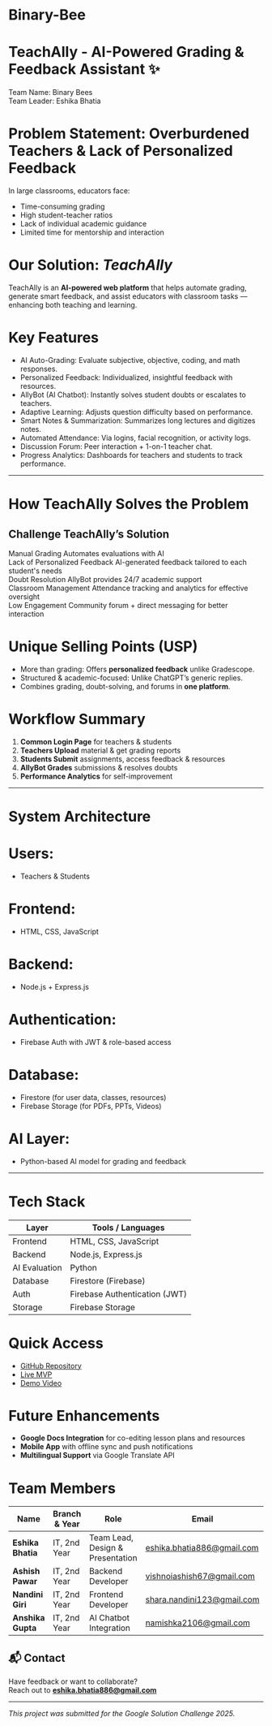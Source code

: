 # Binary-Bee
# TeachAlly - AI-Powered Grading & Feedback Assistant ✨

Team Name: Binary Bees  
Team Leader: Eshika Bhatia  

# Problem Statement: Overburdened Teachers & Lack of Personalized Feedback

In large classrooms, educators face:
- Time-consuming grading
- High student-teacher ratios
- Lack of individual academic guidance
- Limited time for mentorship and interaction


# Our Solution: *TeachAlly*

TeachAlly is an **AI-powered web platform** that helps automate grading, generate smart feedback, and assist educators with classroom tasks — enhancing both teaching and learning.

# Key Features
- AI Auto-Grading: Evaluate subjective, objective, coding, and math responses.
- Personalized Feedback: Individualized, insightful feedback with resources.
- AllyBot (AI Chatbot): Instantly solves student doubts or escalates to teachers.
- Adaptive Learning: Adjusts question difficulty based on performance.
- Smart Notes & Summarization: Summarizes long lectures and digitizes notes.
- Automated Attendance: Via logins, facial recognition, or activity logs.
- Discussion Forum: Peer interaction + 1-on-1 teacher chat.
- Progress Analytics: Dashboards for teachers and students to track performance.

---

# How TeachAlly Solves the Problem

 Challenge                           TeachAlly’s Solution                                                   
-----------------------------------------------------------------------------------------------------------
Manual Grading                     Automates evaluations with AI                                          
Lack of Personalized Feedback      AI-generated feedback tailored to each student's needs                 
Doubt Resolution                   AllyBot provides 24/7 academic support                                 
Classroom Management               Attendance tracking and analytics for effective oversight              
Low Engagement                     Community forum + direct messaging for better interaction              


# Unique Selling Points (USP)

- More than grading: Offers **personalized feedback** unlike Gradescope.
- Structured & academic-focused: Unlike ChatGPT’s generic replies.
- Combines grading, doubt-solving, and forums in **one platform**.


# Workflow Summary

1. **Common Login Page** for teachers & students
2. **Teachers Upload** material & get grading reports
3. **Students Submit** assignments, access feedback & resources
4. **AllyBot Grades** submissions & resolves doubts
5. **Performance Analytics** for self-improvement

---

# System Architecture

# Users:
- Teachers & Students

# Frontend:
- HTML, CSS, JavaScript

# Backend:
- Node.js + Express.js

# Authentication:
- Firebase Auth with JWT & role-based access

# Database:
- Firestore (for user data, classes, resources)
- Firebase Storage (for PDFs, PPTs, Videos)

# AI Layer:
- Python-based AI model for grading and feedback

---

# Tech Stack

 Layer        | Tools / Languages                 
--------------|-----------------------------------
 Frontend     | HTML, CSS, JavaScript             
 Backend      | Node.js, Express.js               
 AI Evaluation| Python                            
 Database     | Firestore (Firebase)              
 Auth         | Firebase Authentication (JWT)     
 Storage      | Firebase Storage                  

# Quick Access

- [GitHub Repository](#)  
- [Live MVP](#)  
- [Demo Video](#)  

# Future Enhancements

- **Google Docs Integration** for co-editing lesson plans and resources
- **Mobile App** with offline sync and push notifications
- **Multilingual Support** via Google Translate API

# Team Members

 Name              | Branch & Year          | Role                                  | Email                          
-----------------  |------------------------|---------------------------------------|--------------------------------
 **Eshika Bhatia** | IT, 2nd Year           | Team Lead, Design & Presentation      | eshika.bhatia886@gmail.com     
 **Ashish Pawar**  | IT, 2nd Year           | Backend Developer                     | vishnoiashish67@gmail.com      
 **Nandini Giri**  | IT, 2nd Year           | Frontend Developer                    | shara.nandini123@gmail.com     
 **Anshika Gupta** | IT, 2nd Year           | AI Chatbot Integration                | namishka2106@gmail.com         


## 📬 Contact

Have feedback or want to collaborate?  
Reach out to **eshika.bhatia886@gmail.com**

---

_This project was submitted for the Google Solution Challenge 2025._  
